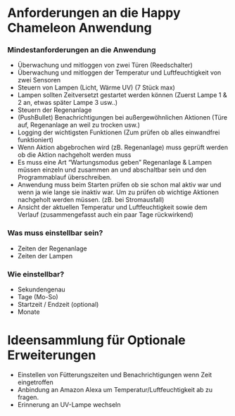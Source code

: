 # Anforderungen an die Happy Chameleon Anwendung
### Mindestanforderungen an die Anwendung
- Überwachung und mitloggen von zwei Türen (Reedschalter)
- Überwachung und mitloggen der Temperatur und Luftfeuchtigkeit von zwei Sensoren
- Steuern von Lampen (Licht, Wärme UV) (7 Stück max)
- Lampen sollten Zeitversetzt gestartet werden können (Zuerst Lampe 1 & 2 an, etwas später Lampe 3 usw..)
- Steuern der Regenanlage
- (PushBullet) Benachrichtigungen bei außergewöhnlichen Aktionen (Türe auf, Regenanlage an weil zu trocken usw.)
- Logging der wichtigsten Funktionen (Zum prüfen ob alles einwandfrei funktioniert)
- Wenn Aktion abgebrochen wird (zB. Regenanlage) muss geprüft werden ob die Aktion nachgeholt werden muss
- Es muss eine Art “Wartungsmodus geben” Regenanlage & Lampen müssen einzeln und zusammen an und abschaltbar sein und den Programmablauf überschreiben.
- Anwendung muss beim Starten prüfen ob sie schon mal aktiv war und wenn ja wie lange sie inaktiv war. Um zu prüfen ob wichtige Aktionen nachgeholt werden müssen. (zB. bei Stromausfall)
- Ansicht der aktuellen Temperatur und Luftfeuchtigkeit sowie dem Verlauf (zusammengefasst auch ein paar Tage rückwirkend)

### Was muss einstellbar sein?
- Zeiten der Regenanlage
- Zeiten der Lampen

### Wie einstellbar?
- Sekundengenau
- Tage (Mo-So)
- Startzeit / Endzeit (optional)
- Monate

# Ideensammlung für Optionale Erweiterungen
- Einstellen von Fütterungszeiten und Benachrichtigungen wenn Zeit eingetroffen
- Anbindung an Amazon Alexa um Temperatur/Luftfeuchtigkeit ab zu fragen.
- Erinnerung an UV-Lampe wechseln


